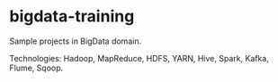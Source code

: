 # bigdata-training

Sample projects in BigData domain.

Technologies: Hadoop, MapReduce, HDFS, YARN, Hive, Spark, Kafka, Flume, Sqoop. 
